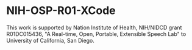 # NIH-OSP-R01-XCode
This work is supported by Nation Institute of Health, NIH/NIDCD grant R01DC015436, "A Real-time, Open, Portable, Extensible Speech Lab" to University of California, San Diego.
